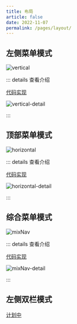 ```yaml
---
title: 布局
article: false
date: 2022-11-07
permalink: /pages/layout/
---
```


## 左侧菜单模式

![vertical](~@alias/img/layout/vertical.jpg)

::: details 查看介绍

[代码实现](https://gitee.com/yiming_chang/vue-pure-admin/blob/main/src/layout/components/sidebar/vertical.vue)

![vertical-detail](~@alias/img/layout/vertical-detail.jpg)

:::

## 顶部菜单模式

![horizontal](~@alias/img/layout/horizontal.jpg)

::: details 查看介绍

[代码实现](https://gitee.com/yiming_chang/vue-pure-admin/blob/main/src/layout/components/sidebar/horizontal.vue)

![horizontal-detail](~@alias/img/layout/horizontal-detail.jpg)

:::

## 综合菜单模式

![mixNav](~@alias/img/layout/mixNav.jpg)

::: details 查看介绍

[代码实现](https://gitee.com/yiming_chang/vue-pure-admin/blob/main/src/layout/components/sidebar/mixNav.vue)

![mixNav-detail](~@alias/img/layout/mixNav-detail.jpg)

:::

## 左侧双栏模式

[计划中](https://github.com/pure-admin/vue-pure-admin/issues/897)

